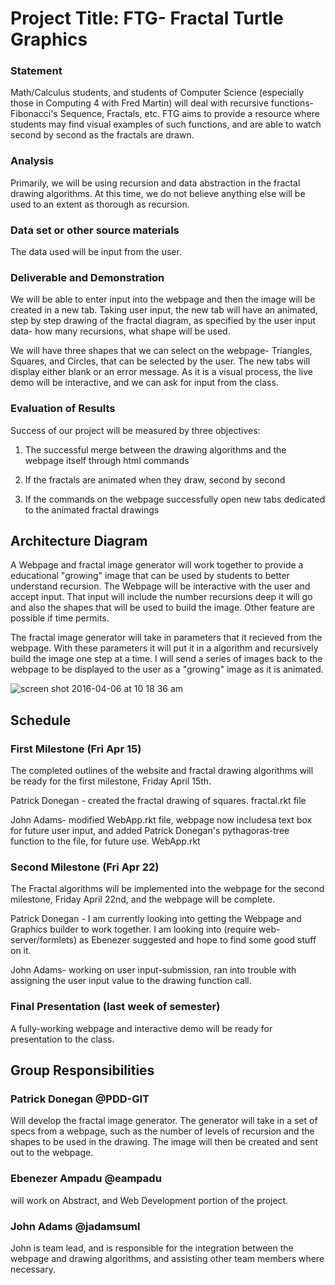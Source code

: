 # Project Title: FTG- Fractal Turtle Graphics

### Statement
Math/Calculus students, and students of Computer Science (especially those in Computing 4 with Fred Martin) will deal with recursive functions- Fibonacci's Sequence, Fractals, etc. FTG aims to provide a resource where students may find visual examples of such functions, and are able to watch second by second as the fractals are drawn.

### Analysis
Primarily, we will be using recursion and data abstraction in the fractal drawing algorithms. At this time, we do not believe anything else will be used to an extent as thorough as recursion.

### Data set or other source materials
The data used will be input from the user.

### Deliverable and Demonstration

We will be able to enter input into the webpage and then the image will be created in a new tab. Taking user input, the new tab will have an animated, step by step drawing of the fractal diagram, as specified by the user input data- how many recursions, what shape will be used.

We will have three shapes that we can select on the webpage- Triangles, Squares, and Circles, that can be selected by the user. The new tabs will display either blank or an error message. As it is a visual process, the live demo will be interactive, and we can ask for input from the class.

### Evaluation of Results
Success of our project will be measured by three objectives:

1) The successful merge between the drawing algorithms and the webpage itself through html commands

2) If the fractals are animated when they draw, second by second

3) If the commands on the webpage successfully open new tabs dedicated to the animated fractal drawings

## Architecture Diagram

A Webpage and fractal image generator will work together to provide a educational "growing" image that can be used by students to better understand recursion. The Webpage will be interactive with the user and accept input. That input will include the number recursions deep it will go and also the shapes that will be used to build the image. Other feature are possible if time permits.

The fractal image generator will take in parameters that it recieved from the webpage. With these parameters it will put it in a algorithm and recursively build the image one step at a time. I will send a series of images back to the webpage to be displayed to the user as a "growing" image as it is animated.


![screen shot 2016-04-06 at 10 18 36 am](https://cloud.githubusercontent.com/assets/9092663/14320958/2f7898d8-fbe5-11e5-971b-cb94c6e13ba1.png)

## Schedule

### First Milestone (Fri Apr 15)
The completed outlines of the website and fractal drawing algorithms will be ready for the first milestone, Friday April 15th.

Patrick Donegan - created the fractal drawing of squares. fractal.rkt file

John Adams- modified WebApp.rkt file, webpage now includesa text box for future user input, and added Patrick Donegan's pythagoras-tree function to the file, for future use. WebApp.rkt

### Second Milestone (Fri Apr 22)
The Fractal algorithms will be implemented into the webpage for the second milestone, Friday April 22nd, and the webpage will be complete.

Patrick Donegan - I am currently looking into getting the Webpage and Graphics builder to work together. I am looking into (require web-server/formlets) as Ebenezer suggested and hope to find some good stuff on it.

John Adams- working on user input-submission, ran into trouble with assigning the user input value to the drawing function call.

### Final Presentation (last week of semester)
A fully-working webpage and interactive demo will be ready for presentation to the class.

## Group Responsibilities

### Patrick Donegan @PDD-GIT
Will develop the fractal image generator. The generator will take in a set of specs from a webpage, such as the number of levels of recursion and the shapes to be used in the drawing. The image will then be created and sent out to the webpage. 

### Ebenezer Ampadu @eampadu
will work on Abstract, and Web Development portion of the project.

### John Adams @jadamsuml 
John is team lead, and is responsible for the integration between the webpage and drawing algorithms, and assisting other team members where necessary.   
